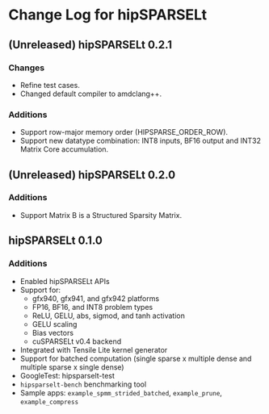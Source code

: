 # Change Log for hipSPARSELt

## (Unreleased) hipSPARSELt 0.2.1

### Changes

* Refine test cases.
* Changed default compiler to amdclang++.

### Additions

* Support row-major memory order (HIPSPARSE_ORDER_ROW).
* Support new datatype combination: INT8 inputs, BF16 output and INT32 Matrix Core accumulation.

## (Unreleased) hipSPARSELt 0.2.0

### Additions

* Support Matrix B is a Structured Sparsity Matrix.

## hipSPARSELt 0.1.0

### Additions

* Enabled hipSPARSELt APIs
* Support for:
  * gfx940, gfx941, and gfx942 platforms
  * FP16, BF16, and INT8 problem types
  * ReLU, GELU, abs, sigmod, and tanh activation
  * GELU scaling
  * Bias vectors
  * cuSPARSELt v0.4 backend
* Integrated with Tensile Lite kernel generator
* Support for batched computation (single sparse x multiple dense and multiple sparse x
single dense)
* GoogleTest: hipsparselt-test
* `hipsparselt-bench` benchmarking tool
* Sample apps: `example_spmm_strided_batched`, `example_prune`, `example_compress`
